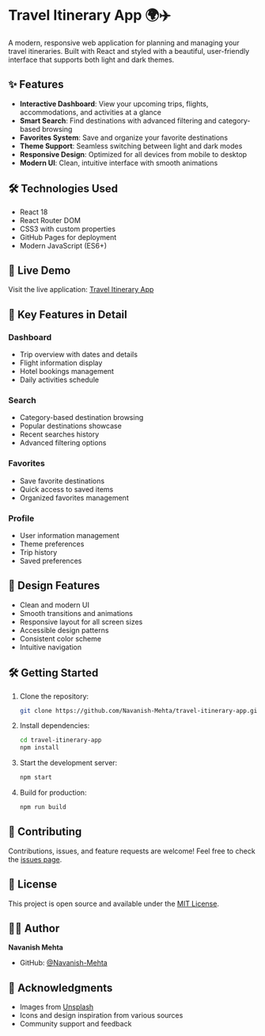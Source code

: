 # Travel Itinerary App 🌍✈️

A modern, responsive web application for planning and managing your travel itineraries. Built with React and styled with a beautiful, user-friendly interface that supports both light and dark themes.

## ✨ Features

- **Interactive Dashboard**: View your upcoming trips, flights, accommodations, and activities at a glance
- **Smart Search**: Find destinations with advanced filtering and category-based browsing
- **Favorites System**: Save and organize your favorite destinations
- **Theme Support**: Seamless switching between light and dark modes
- **Responsive Design**: Optimized for all devices from mobile to desktop
- **Modern UI**: Clean, intuitive interface with smooth animations

## 🛠️ Technologies Used

- React 18
- React Router DOM
- CSS3 with custom properties
- GitHub Pages for deployment
- Modern JavaScript (ES6+)

## 🚀 Live Demo

Visit the live application: [Travel Itinerary App](https://navanish-mehta.github.io/travel-itinerary-app)

## 📱 Key Features in Detail

### Dashboard
- Trip overview with dates and details
- Flight information display
- Hotel bookings management
- Daily activities schedule

### Search
- Category-based destination browsing
- Popular destinations showcase
- Recent searches history
- Advanced filtering options

### Favorites
- Save favorite destinations
- Quick access to saved items
- Organized favorites management

### Profile
- User information management
- Theme preferences
- Trip history
- Saved preferences

## 🎨 Design Features

- Clean and modern UI
- Smooth transitions and animations
- Responsive layout for all screen sizes
- Accessible design patterns
- Consistent color scheme
- Intuitive navigation

## 🛠️ Getting Started

1. Clone the repository:
   ```bash
   git clone https://github.com/Navanish-Mehta/travel-itinerary-app.git
   ```

2. Install dependencies:
   ```bash
   cd travel-itinerary-app
   npm install
   ```

3. Start the development server:
   ```bash
   npm start
   ```

4. Build for production:
   ```bash
   npm run build
   ```

## 🤝 Contributing

Contributions, issues, and feature requests are welcome! Feel free to check the [issues page](https://github.com/Navanish-Mehta/travel-itinerary-app/issues).

## 📝 License

This project is open source and available under the [MIT License](LICENSE).

## 👨‍💻 Author

**Navanish Mehta**
- GitHub: [@Navanish-Mehta](https://github.com/Navanish-Mehta)

## 🙏 Acknowledgments

- Images from [Unsplash](https://unsplash.com)
- Icons and design inspiration from various sources
- Community support and feedback

